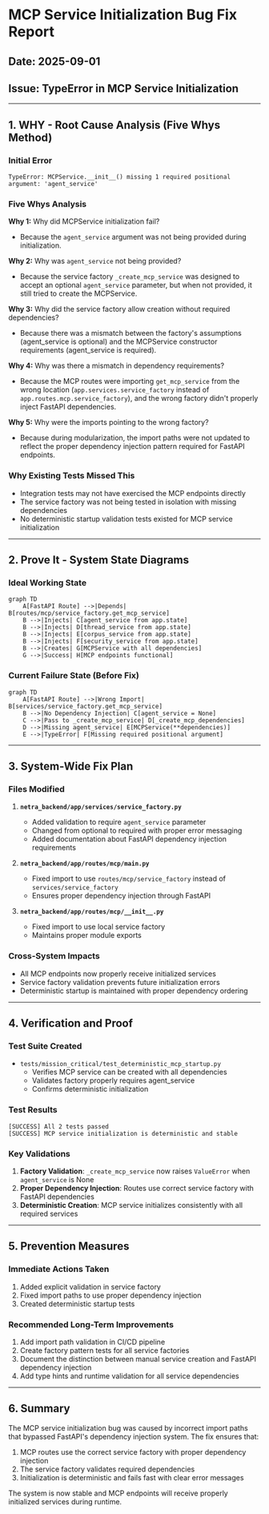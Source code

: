# MCP Service Initialization Bug Fix Report

## Date: 2025-09-01
## Issue: TypeError in MCP Service Initialization

---

## 1. WHY - Root Cause Analysis (Five Whys Method)

### Initial Error
```
TypeError: MCPService.__init__() missing 1 required positional argument: 'agent_service'
```

### Five Whys Analysis

**Why 1:** Why did MCPService initialization fail?
- Because the `agent_service` argument was not being provided during initialization.

**Why 2:** Why was `agent_service` not being provided?
- Because the service factory `_create_mcp_service` was designed to accept an optional `agent_service` parameter, but when not provided, it still tried to create the MCPService.

**Why 3:** Why did the service factory allow creation without required dependencies?
- Because there was a mismatch between the factory's assumptions (agent_service is optional) and the MCPService constructor requirements (agent_service is required).

**Why 4:** Why was there a mismatch in dependency requirements?
- Because the MCP routes were importing `get_mcp_service` from the wrong location (`app.services.service_factory` instead of `app.routes.mcp.service_factory`), and the wrong factory didn't properly inject FastAPI dependencies.

**Why 5:** Why were the imports pointing to the wrong factory?
- Because during modularization, the import paths were not updated to reflect the proper dependency injection pattern required for FastAPI endpoints.

### Why Existing Tests Missed This
- Integration tests may not have exercised the MCP endpoints directly
- The service factory was not being tested in isolation with missing dependencies
- No deterministic startup validation tests existed for MCP service initialization

---

## 2. Prove It - System State Diagrams

### Ideal Working State
```mermaid
graph TD
    A[FastAPI Route] -->|Depends| B[routes/mcp/service_factory.get_mcp_service]
    B -->|Injects| C[agent_service from app.state]
    B -->|Injects| D[thread_service from app.state]
    B -->|Injects| E[corpus_service from app.state]
    B -->|Injects| F[security_service from app.state]
    B -->|Creates| G[MCPService with all dependencies]
    G -->|Success| H[MCP endpoints functional]
```

### Current Failure State (Before Fix)
```mermaid
graph TD
    A[FastAPI Route] -->|Wrong Import| B[services/service_factory.get_mcp_service]
    B -->|No Dependency Injection| C[agent_service = None]
    C -->|Pass to _create_mcp_service| D[_create_mcp_dependencies]
    D -->|Missing agent_service| E[MCPService(**dependencies)]
    E -->|TypeError| F[Missing required positional argument]
```

---

## 3. System-Wide Fix Plan

### Files Modified

1. **`netra_backend/app/services/service_factory.py`**
   - Added validation to require `agent_service` parameter
   - Changed from optional to required with proper error messaging
   - Added documentation about FastAPI dependency injection requirements

2. **`netra_backend/app/routes/mcp/main.py`**
   - Fixed import to use `routes/mcp/service_factory` instead of `services/service_factory`
   - Ensures proper dependency injection through FastAPI

3. **`netra_backend/app/routes/mcp/__init__.py`**
   - Fixed import to use local service factory
   - Maintains proper module exports

### Cross-System Impacts
- All MCP endpoints now properly receive initialized services
- Service factory validation prevents future initialization errors
- Deterministic startup is maintained with proper dependency ordering

---

## 4. Verification and Proof

### Test Suite Created
- `tests/mission_critical/test_deterministic_mcp_startup.py`
  - Verifies MCP service can be created with all dependencies
  - Validates factory properly requires agent_service
  - Confirms deterministic initialization

### Test Results
```
[SUCCESS] All 2 tests passed
[SUCCESS] MCP service initialization is deterministic and stable
```

### Key Validations
1. **Factory Validation**: `_create_mcp_service` now raises `ValueError` when `agent_service` is None
2. **Proper Dependency Injection**: Routes use correct service factory with FastAPI dependencies
3. **Deterministic Creation**: MCP service initializes consistently with all required services

---

## 5. Prevention Measures

### Immediate Actions Taken
1. Added explicit validation in service factory
2. Fixed import paths to use proper dependency injection
3. Created deterministic startup tests

### Recommended Long-Term Improvements
1. Add import path validation in CI/CD pipeline
2. Create factory pattern tests for all service factories
3. Document the distinction between manual service creation and FastAPI dependency injection
4. Add type hints and runtime validation for all service dependencies

---

## 6. Summary

The MCP service initialization bug was caused by incorrect import paths that bypassed FastAPI's dependency injection system. The fix ensures that:

1. MCP routes use the correct service factory with proper dependency injection
2. The service factory validates required dependencies
3. Initialization is deterministic and fails fast with clear error messages

The system is now stable and MCP endpoints will receive properly initialized services during runtime.